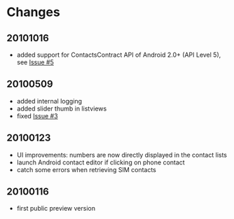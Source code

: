 # Changes #

## 20101016 ##
  * added support for ContactsContract API of Android 2.0+ (API Level 5), see [Issue #5](http://code.google.com/p/simsalabim/issues/detail?id=5)

## 20100509 ##
  * added internal logging
  * added slider thumb in listviews
  * fixed [Issue #3](http://code.google.com/p/simsalabim/issues/detail?id=3)

## 20100123 ##
  * UI improvements: numbers are now directly displayed in the contact lists
  * launch Android contact editor if clicking on phone contact
  * catch some errors when retrieving SIM contacts

## 20100116 ##
  * first public preview version